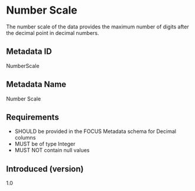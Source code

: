 # Number Scale

The number scale of the data provides the maximum number of digits after the decimal point in decimal numbers.

## Metadata ID

NumberScale

## Metadata Name

Number Scale

## Requirements
- SHOULD be provided in the FOCUS Metadata schema for Decimal columns
- MUST be of type Integer 
- MUST NOT contain null values

## Introduced (version)

1.0